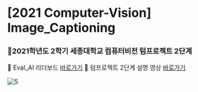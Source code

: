 # [2021 Computer-Vision] Image_Captioning

### 📌2021학년도 2학기 세종대학교 컴퓨터비전 텀프로젝트 2단계

📍 Eval_AI 리더보드 [바로가기](http://203.250.148.129:3088/web/challenges/challenge-page/38/overview)
📍 텀프로젝트 2단계 설명 영상 [바로가기](https://youtu.be/FMKd-VDnP1o)


![5](https://user-images.githubusercontent.com/96376448/146676265-094db0c9-b1e0-4b11-82ac-489c3b6fe7ca.PNG)
